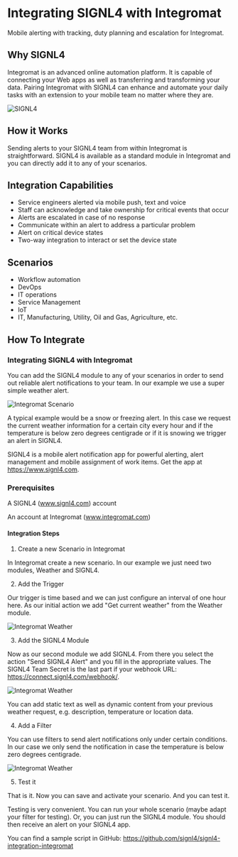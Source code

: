 # Integrating SIGNL4 with Integromat

Mobile alerting with tracking, duty planning and escalation for Integromat.

## Why SIGNL4


Integromat is an advanced online automation platform. It is capable of connecting your Web apps as well as transferring and transforming your data. Pairing Integromat with SIGNL4 can enhance and automate your daily tasks with an extension to your mobile team no matter where they are.

![SIGNL4](signl4-integromat.png)

## How it Works

Sending alerts to your SIGNL4 team from within Integromat is straightforward. SIGNL4 is available as a standard module in Integromat and you can directly add it to any of your scenarios.

## Integration Capabilities

- Service engineers alerted via mobile push, text and voice
- Staff can acknowledge and take ownership for critical events that occur
- Alerts are escalated in case of no response
- Communicate within an alert to address a particular problem
- Alert on critical device states
- Two-way integration to interact or set the device state

## Scenarios

- Workflow automation
- DevOps
- IT operations
- Service Management
- IoT
- IT, Manufacturing, Utility, Oil and Gas, Agriculture, etc.

## How To Integrate

### Integrating SIGNL4 with Integromat

You can add the SIGNL4 module to any of your scenarios in order to send out reliable alert notifications to your team. In our example we use a super simple weather alert.

![Integromat Scenario](integromat-scenario.png)

A typical example would be a snow or freezing alert. In this case we request the current weather information for a certain city every hour and if the temperature is below zero degrees centigrade or if it is snowing we trigger an alert in SIGNL4.

SIGNL4 is a mobile alert notification app for powerful alerting, alert management and mobile assignment of work items. Get the app at https://www.signl4.com.

### Prerequisites

A SIGNL4 (www.signl4.com) account

An account at Integromat (www.integromat.com)

#### Integration Steps

1. Create a new Scenario in Integromat

In Integromat create a new scenario. In our example we just need two modules, Weather and SIGNL4.

2. Add the Trigger

Our trigger is time based and we can just configure an interval of one hour here. As our initial action we add "Get current weather" from the Weather module.

![Integromat Weather](integromat-weather.png)

3. Add the SIGNL4 Module

Now as our second module we add SIGNL4. From there you select the action "Send SIGNL4 Alert" and you fill in the appropriate values. The SIGNL4 Team Secret is the last part if your webhook URL: https://connect.signl4.com/webhook/<team-secret>.

![Integromat Weather](integromat-signl4-action.png)

You can add static text as well as dynamic content from your previous weather request, e.g. description, temperature or location data.

4. Add a Filter

You can use filters to send alert notifications only under certain conditions. In our case we only send the notification in case the temperature is below zero degrees centigrade.

![Integromat Weather](integromat-filter.png)

5. Test it

That is it. Now you can save and activate your scenario. And you can test it.

Testing is very convenient. You can run your whole scenario (maybe adapt your filter for testing). Or, you can just run the SIGNL4 module. You should then receive an alert on your SIGNL4 app.

You can find a sample script in GitHub:
https://github.com/signl4/signl4-integration-integromat
